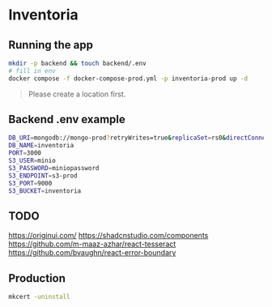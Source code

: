 # Inventoria

## Running the app

```bash
mkdir -p backend && touch backend/.env
# fill in env
docker compose -f docker-compose-prod.yml -p inventoria-prod up -d
```

> Please create a location first.

## Backend .env example

```bash
DB_URI=mongodb://mongo-prod?retryWrites=true&replicaSet=rs0&directConnection=true
DB_NAME=inventoria
PORT=3000
S3_USER=minio
S3_PASSWORD=miniopassword
S3_ENDPOINT=s3-prod
S3_PORT=9000
S3_BUCKET=inventoria
```

## TODO

<https://originui.com/>
<https://shadcnstudio.com/components>
<https://github.com/m-maaz-azhar/react-tesseract>
<https://github.com/bvaughn/react-error-boundary>

## Production

```bash
mkcert -uninstall
```
